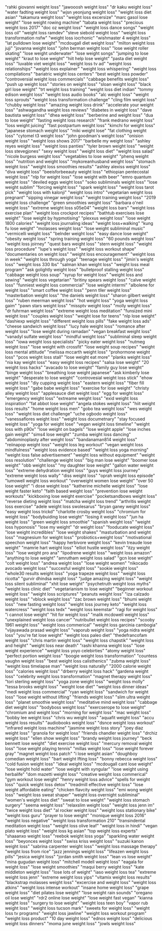 "rahki giovanni weight loss"
"jawooosh weight loss"
"dr kaku weight loss"
"water fadting weight loss"
"wjsn yeonjung weight loss"
"weight loss diet asian"
"takamura weight loss"
"weight loss excersize"
"marc gasol lose weight"
"lose weight rowing machine"
"tabata weight loss"
"precious weight loss 2017"
"doc oz weight loss"
"weight loss dance songs"
"weight loss oil"
"weight loss ramdev"
"steve siebold weight loss"
"weight loss transformation nsfw"
"weight loss iocrhonic"
"wishmaster 4 weight loss"
"lat pulldown lose weight"
"mcdougall diet weight loss"
"milton weight loss juji"
"jovanna weight loss"
"john berman weight loss"
"lose weight roller skating"
"lose weight underwater"
"lose weight songs"
"jumping to lose weight"
"kraut to lose weight"
"hiit help lose weight"
"pasta diet weight loss"
"luvable viet weight loss"
"weight loss tv ad"
"weight loss relationships"
"weight loss explainer"
"weight loss whispering"
"weight loss compilations"
"bariatric weight loss centers"
"best weight loss powder"
"controversial weight loss commercials"
"cabbage benefits weight loss"
"push up weight loss"
"stories on weight loss"
"sloan weight loss"
"black girl lose weight"
"trt weight loss training"
"weight loss diet indian"
"tommy edison weight loss"
"weight loss audio books"
"alc weight loss"
"weight loss sprouts"
"weight loss transformation challenge"
"cling film weight loss"
"chubby weight loss"
"amazing weight loss drink"
"accelerate your weight loss"
"ashwagandha weight loss reviews"
"diabetes in weight loss"
"dave bautista weight loss"
"dhea weight loss"
"berberine and weight loss"
"dua to lose weight"
"fasting weight loss research"
"frank medrano weight loss"
"loss weight juicing"
"fast postpartum weight loss"
"kimchi for weight loss"
"japanese stomach weight loss"
"miki weight lose"
"fat clothing weight loss"
"cytomel t3 weight loss"
"john goodman's weight loss"
"onision weight loss"
"weight loss shows 2017"
"barbelle my weight loss"
"ashley reyes weight loss"
"weight loss panties"
"tyler brown weight loss"
"weight loss stevegjones"
"sexy weight loss"
"weight loss diet\"
"weight loss salad"
"nicole burgess weight loss"
"vegetables to lose weight"
"phenq weight loss"
"nutrition and weight loss"
"mykoreanhusband weight loss"
"stomach weight loss"
"weight loss smoothies results"
"ashley alexiss weight loss"
"diva weight loss"
"beeisforbeeauty weight loss"
"ethiopian pentecostal weight loss"
"nlp for weight loss"
"lose weight with beer"
"emro quantum weight loss"
"deviled eggs weight loss"
"soko subliminals weight loss"
"lose weight sublim"
"forcing weight loss"
"spark weight loss"
"weight loss tarot pick"
"weight loss with kalonji"
"weight loss intro"
"vegetarian weight loss pregnant"
"sipping vinegar weight loss"
"weight training weight loss"
"2019 weight loss challenge"
"green smoothies weight loss"
"barbara o'neil weight loss"
"extreme weight loss s05e04"
"weight loss bars"
"weight loss exercise plan"
"weight loss crockpot recipes"
"bathtub exercises lose weight"
"lose weight by hypmotising"
"plexxus weight loss"
"lose weight 1800 calories"
"weight loss journaling ideas"
"weight loss+walking"
"kung fu lose weight"
"molasses weight loss"
"lose weight subliminal music"
"vermicelli weight loss"
"belnder weight loss"
"easy dance lose weight"
"obesity weight loss"
"spring training weight loss"
"60 pounds weight loss"
"weight loss joirney"
"quest bars weight loss"
"stern weight loss"
"weight loss procedure"
"lupe's weight loss"
"weight loss workout shape"
"documentaries on weight loss"
"weight loss encouragement"
"weight loss in week"
"weight loss through yoga"
"teenage weight loss"
"jimin's weight loss"
"weight loss 330 lbs"
"salman khan weight loss"
"weight loss meal program"
"ask golightly weight loss"
"bulletproof stalling weight loss"
"cabbage weight loss soup"
"syrup for weight loss"
"weight loss and sewing"
"weight loss vegetarian"
"britiny spears weight loss"
"calve weight loss"
"funniest weight loss commercial"
"lose weight intermi"
"albolene for weight loss"
"smart coffee weight loss"
"penn tller weight loss"
"masterbation weight loss"
"the daniels weight loss"
"sharon gilbert weight loss"
"ruben meerman weight loss"
"hot weight loss"
"yoga weight loss gaim"
"pawn stars weight loss"
"missptv weight loss"
"molly weight loss"
"dr fuhrman weight loss"
"extreme weight loss meditation"
"funsized mini weight loss"
"couples weight loss"
"weight lose for teens"
"nlp lose weight"
"dashiexp weight loss"
"different weight loss pills"
"fake weight loss ads"
"cheese sandwich weight loss"
"lucy hale weight loss"
"romance after weight loss"
"lose weight during ramadan"
"vegan breakfast weight loss"
"vanadyl sulfate weight loss"
"mindful weight loss"
"subliminal sleep weight loss"
"iowa weight loss specialists"
"picky eater weight loss"
"nutmeg weight loss"
"lose weight with crossfit"
"lose weight soup recipes"
"weight loss mental attitude"
"melissa mccarth weight loss"
"prohormone weight loss"
"pcos weight loss stall"
"lose weight eat more"
"planks weight loss"
"nia kay weight loss"
"easy weight loss recipes"
"salsa lose weight"
"20 weight loss hacks"
"avacado to lose weight"
"family guy lose weight"
"binge weight loss"
"breathing lose weight japanese"
"ask kimberly lose weight"
"desperate to lose weight"
"controvesial weight loss stick"
"ehow weight loss"
"diy cupping weight loss"
"eastern weight loss"
"fiber fill weight loss"
"gabe babe weight loss"
"exercise for lose weight"
"christy alley weight loss"
"applesauce diet weight loss"
"egg for weight loss"
"emergency weight loss"
"extreame weight loss"
"exid weight loss inspiration"
"fat abbot lose weight"
"angela stokes weight loss"
"hiit weight loss results"
"home weight loss men"
"gobo tea weight loss"
"wes weight loss"
"weight loss diet challenge"
"uche ogbodo weight loss"
"vanessaflores weight loss"
"weight loss documetnary"
"stay focused weight loss"
"yoga for weight lose"
"vegan weight loss timeline"
"weight loss with p90x"
"lose weight on bagels"
"lose weight apple"
"lose inches gain weight"
"sims4 lose weight"
"zumba weight loss dancing"
"abdominoplasty after weight loss"
"bandanaman814 weight loss"
"reiinapop weight loss"
"weight loss leg workout"
"vegan weight loss mindfulness"
"weight loss evidence based"
"weight loss yoga morning"
"weight loss false advertisement"
"weight loss without equipment"
"weight loss resolution"
"challenge weight loss"
"big man lose weight"
"boomer lose weight"
"obb weight loss"
"my daughter lose weight"
"gallon water weight loss"
"extreme dehydration weight loss"
"guys weight loss journey"
"extreme weight loss wally"
"diss weight loss"
"oprah weight loss episode"
"lumowell weight loss workout"
"overweight women lose weight"
"over 50 lose weight"
"i dose weight loss"
"katherine michelle weight loss"
"lose weight faster keto"
"faith based weight loss"
"prevention lose weight workouts"
"kickboxing lose weight exercise"
"pocketsandbows weight loss"
"reverse dieting weight loss"
"matcha weight loss trend"
"arthritis weight loss exercise"
"adele weight loss swolesarus"
"bryan ganey weight loss"
"easy weight loss trickd"
"charlotte crosby weight loss"
"chromium for weight loss"
"bodybuiding lose weight"
"losing it weight loss"
"jun ha weight loss"
"green weight loss smoothie"
"spanish weight loss"
"weight loss hyponosis"
"lose my weight"
"dr weight loss"
"fooducate weight loss"
"lose weight incredibles"
"lose weight shakes"
"masturbation and weight loss"
"magnesium for weight loss"
"probiotics+weight loss"
"motivational speechon weight loss"
"happy herbivore weight loss"
"kevin treaude lose weight"
"mamrie hart weight loss"
"elliot hustle weight loss"
"itzy weight loss"
"lose weight pro ana"
"lipodrene weight loss"
"weight loss amazon"
"anything to lose weight"
"amrutham weight loss salad"
"gcn lose weight"
"colt weight loss"
"andrea weight loss"
"lose weight women"
"nikocado avocado weight loss"
"succesful weight loss"
"sookie weight loss"
"whole30 results weight loss"
"yoga trapeze weight loss"
"weight loss ricotta"
"gurvir dhindsa weight loss"
"judge amazing weight loss"
"weight loss silent subliminal"
"xhit lose weight"
"psychetruth weight loss myths"
"weight loss clinic diet"
"vegetarianism to lose weight"
"beginner workout weight loss"
"weight loss scriptures"
"peanuts weight loss"
"iza calzado weight loss"
"vblock weight loss"
"zac brown weight loss"
"bhumi weight loss"
"new fasting weight loss"
"weight loss journey keto"
"weight loss watercress"
"weight loss tedx"
"weight loss keemstar"
"ragi for weight loss"
"i cannot lose weight"
"hit for weight loss"
"malik mcdowell weight loss"
"unexplained weight loss cancer"
"nutribullet weight loss recipes"
"scooby 1961 weight loss"
"weight loss commerical"
"weight loss garcinia cambogia"
"vijayawada prasad weight loss"
"vaporub weight loss"
"yoga nidra weight loss"
"you're fat lose weight"
"weight loss paleo diet"
"thedefrancofam weight loss"
"chris martin weight loss"
"weight loss chapstik"
"weight loss and height"
"weight loss near death"
"rashi khanna weight loss"
"lose weight experience"
"weight loss yoyo celebirties"
"atomy weight loss"
"perfect portion weight loss"
"boogie weight loss transformation"
"countess vaughn weight loss"
"best weight loss calisthenics"
"zubma weight loss"
"weight loss timelapse man"
"weight loss naturally"
"2000 calorie weight loss"
"calories weight loss"
"drberry weight loss hack"
"gardena weight loss"
"celebrity weight loss transformation"
"magnet therapy weight loss"
"tori sterling weight loss"
"yoga zone weight loss"
"weight loss molly"
"tessa brooks weight loss"
"weight lose diet"
"weight loss dinner ideas"
"medi weight loss commercial"
"ryan weight loss"
"sandwich for weight loss"
"lose weight without lifting"
"friends weight loss"
"slim ultra weight loss"
"planet smoothie weight loss"
"meditative mind weight loss"
"cabbage diet weight loss"
"bodyboss weight loss"
"exercserope to lose weight"
"chromium and weight loss"
"morning for weight loss"
"mac weight loss"
"bobby lee weight loss"
"chris wu weight loss"
"aquafit weight loss"
"accu weight loss results"
"audiobooks weight loss"
"dsnce weight loss workout"
"infrared weight loss machine"
"jasmine weight loss story"
"joey diaz weight loss"
"granola for weight loss"
"friends chandler weight loss"
"drchiz weight loss"
"ellen show weight loss"
"brandy weight loss journey"
"beck bennett lose weight"
"diet exercise weight loss"
"mercury removal weight loss"
"lose weight playing tennis"
"millas weight loss"
"lose weight forever gray"
"magnet weight loss patch"
"i lose weight asian"
"doughboy comedian weight loss"
"bart weight lfting loss"
"bonny rebecca weight loss"
"cold fusion weight loss"
"ideal weight loss"
"mcdougall cant lose weight"
"lose weight hold water"
"lose weight with xyngular"
"lose weight using herbalife"
"dom mazetti weight loss"
"creative weight loss commerical"
"gym workout lose weight"
"henry weight loss advice"
"spells for weight loss"
"quick weight loss detox"
"treadmill effective weight loss"
"lose weight affordable eating"
"chicken flavcity weight loss"
"emi wong weight loss"
"weight loss sweat shaper"
"weight loss overnight subliminal"
"women's weight loss diet"
"sweat to lose weight"
"weight loss stomach surgery"
"seema weight loss"
"relaxslim weight loss"
"weight loss jenn im"
"twice weight loss diet"
"al rocker weight loss"
"weight loss stationary bike"
"weight loss guru"
"prayer to lose weight"
"monique weight loss 2016"
"weight loss negative"
"weight loss transformation 210"
"transindental meditation weight loss"
"weight loss olive leaf"
"weight loss in hindi"
"vegan plato weight loss"
"weight loss kg asian"
"top weight loss experts"
"shaaanxo weight loss"
"reebok weight loss yoga"
"sparkling water weight loss"
"beyonces weight loss"
"swiss kriss weight loss"
"suzuki kanon weight loss"
"sabrina carpenter weight loss"
"weight loss massage therapy"
"weight loss from rice"
"jazz jennings weight loss"
"lifeazen weight loss pills"
"jesica weight loss"
"jordan smith weight loss"
"lean vs lose weight"
"mina gugudan weight loss"
"mitchell modell weight loss"
"eagala for weight loss"
"lose weight smoothies"
"maqui berry weight loss"
"kate middleton weight loss"
"lose lots of weight"
"iaso weight loss tea"
"extreme weight loss jenn"
"extreme weight loss yips"
"vitamix weight loss results"
"blackstrap molasses weight loss"
"excercise and weight loss"
"weight loss atkins"
"weight loss intense workout"
"insane home weight loss"
"grape weight loss"
"diet pilates lose weight"
"lose weight rain sounds"
"oregano oil lose weight"
"rdr2 online lose weight"
"lose weight fast vegan"
"kianna weight loss"
"surgery to lose weight"
"weight loss teen boy"
"vapor rub weight loss"
"weight loss tucson mark"
"sweets for weight loss"
"weight loss tv programs"
"weight loss jawline"
"weight loss workout program"
"weight loss product"
"10 day weight loss"
"ednos weight loss"
"delicious weight loss dinners"
"moma june weight loss"
"jowls weight loss"